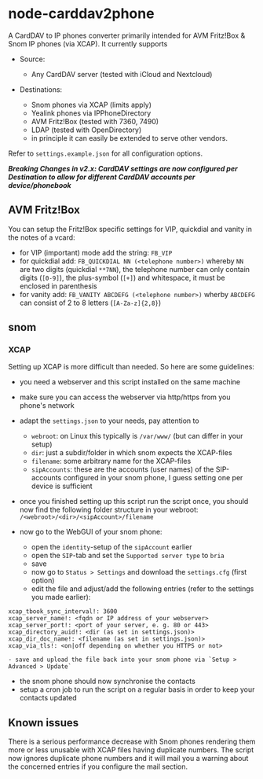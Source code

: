 # node-carddav2phone

A CardDAV to IP phones converter primarily intended for AVM Fritz!Box & Snom IP phones (via XCAP). It currently supports

* Source:

    * Any CardDAV server (tested with iCloud and Nextcloud)

* Destinations:

    * Snom phones via XCAP (limits apply)
    * Yealink phones via IPPhoneDirectory
    * AVM Fritz!Box (tested with 7360, 7490)
    * LDAP (tested with OpenDirectory)
    * in principle it can easily be extended to serve other vendors.

Refer to `settings.example.json` for all configuration options.

***Breaking Changes in v2.x: CardDAV settings are now configured per Destination to allow for different CardDAV accounts per device/phonebook***

## AVM Fritz!Box

You can setup the Fritz!Box specific settings for VIP, quickdial and vanity in the notes of a vcard:

* for VIP (important) mode add the string: `FB_VIP`
* for quickdial add: `FB_QUICKDIAL NN (<telephone number>)` whereby `NN` are two digits (quickdial `**7NN`), the telephone number can only contain digits (`[0-9]`), the plus-symbol (`[+]`) and whitespace, it must be enclosed in parenthesis
* for vanity add: `FB_VANITY ABCDEFG (<telephone number>)` wherby `ABCDEFG` can consist of 2 to 8 letters (`[A-Za-z]{2,8}`)

## snom

### XCAP

Setting up XCAP is more difficult than needed. So here are some guidelines:

- you need a webserver and this script installed on the same machine
- make sure you can access the webserver via http/https from you phone's network
- adapt the `settings.json` to your needs, pay attention to

    - `webroot`: on Linux this typically is `/var/www/` (but can differ in your setup)
    - `dir`: just a subdir/folder in which snom expects the XCAP-files
    - `filename`: some arbitrary name for the XCAP-files
    - `sipAccounts`: these are the accounts (user names) of the SIP-accounts configured in your snom phone, I guess setting one per device is sufficient

- once you finished setting up this script run the script once, you should now find the following folder structure in your webroot: `/<webroot>/<dir>/<sipAccount>/filename`
- now go to the WebGUI of your snom phone:

    - open the `identity`-setup of the `sipAccount` earlier
    - open the `SIP`-tab and set the `Supported server type` to `bria`
    - save
    - now go to `Status > Settings` and download the `settings.cfg` (first option)
    - edit the file and adjust/add the following entries (refer to the settings you made earlier):

```
xcap_tbook_sync_interval!: 3600
xcap_server_name!: <fqdn or IP address of your webserver>
xcap_server_port!: <port of your server, e. g. 80 or 443>
xcap_directory_auid!: <dir (as set in settings.json)>
xcap_dir_doc_name!: <filename (as set in settings.json)>
xcap_via_tls!: <on|off depending on whether you HTTPS or not>
```

    - save and upload the file back into your snom phone via `Setup > Advanced > Update`

- the snom phone should now synchronise the contacts
- setup a cron job to run the script on a regular basis in order to keep your contacts updated
    
## Known issues

There is a serious performance decrease with Snom phones rendering them more or less unusable with XCAP files having duplicate numbers.
The script now ignores duplicate phone numbers and it will mail you a warning about the concerned entries if you configure the mail section.
